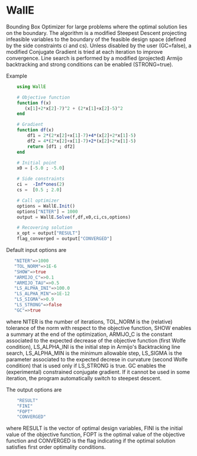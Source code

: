 # WallE
Bounding Box Optimizer for large problems where the optimal solution lies on the boundary. The algorithm is a modified Steepest Descent projecting infeasible variables to the boundary of the feasible design space (defined by the side constraints ci and cs). Unless disabled by the user (GC=false), a modified Conjugate Gradient is tried at each iteration to improve convergence. Line search is performed by a modified (projected) Armijo backtracking and strong conditions can be enabled (STRONG=true). 

Example

```julia
    using WallE

    # Objective function
    function f(x) 
       (x[1]+2*x[2]-7)^2 + (2*x[1]+x[2]-5)^2 
    end

    # Gradient 
    function df(x)
        df1 = 2*(2*x[2]+x[1]-7)+4*(x[2]+2*x[1]-5)
        df2 = 4*(2*x[2]+x[1]-7)+2*(x[2]+2*x[1]-5)
        return [df1 ; df2]
    end

    # Initial point
    x0 = [-5.0 ; -5.0]

    # Side constraints
    ci =  -Inf*ones(2)
    cs =  [0.5 ; 2.0]

    # Call optimizer
    options = WallE.Init()
    options["NITER"] = 1000
    output = WallE.Solve(f,df,x0,ci,cs,options)

    # Recovering solution
    x_opt = output["RESULT"]
    flag_converged = output["CONVERGED"]

```

Default input options are

```julia
   "NITER"=>1000
   "TOL_NORM"=>1E-6
   "SHOW"=>true
   "ARMIJO_C"=>0.1
   "ARMIJO_TAU"=>0.5
   "LS_ALPHA_INI"=>100.0
   "LS_ALPHA_MIN"=>1E-12
   "LS_SIGMA"=>0.9
   "LS_STRONG"=>false
   "GC"=>true

```
where NITER is the number of iterations, TOL_NORM is the (relative) tolerance of the norm with respect to the objective function, SHOW enables a summary at the end of the optimization, ARMIJO_C is the constant associated to the expected decrease of the objective function (first  Wolfe condition), LS_ALPHA_INI is the initial step in Armijo's Backtracking line search, LS_ALPHA_MIN is the minimum allowable step, LS_SIGMA is the parameter associated to the expected decrese in curvature (second Wolfe condition) that is used only if LS_STRONG is true. GC enables the (experimental) constrained conjugate gradient. If it cannot be used in some iteration, the program automatically switch to steepest descent.

The output options are

```julia
    "RESULT"
    "FINI"
    "FOPT"
    "CONVERGED"
```
where RESULT is the vector of optimal design variables, FINI is the initial value of the objective function, FOPT is the optimal value of the objective function and CONVERGED is the flag indicating if the optimal solution satisfies first order optimality conditions.